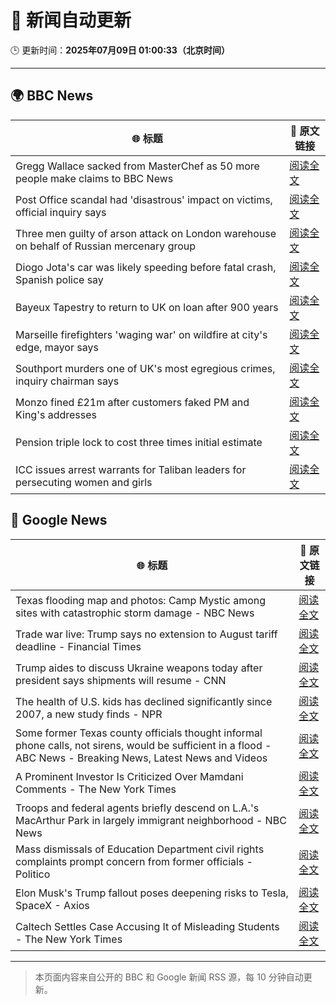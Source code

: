 # 🧠 新闻自动更新

🕒 更新时间：**2025年07月09日 01:00:33（北京时间）**

---

## 🌍 BBC News

| 🌐 标题 | 🔗 原文链接 |
|--------|-------------|
| Gregg Wallace sacked from MasterChef as 50 more people make claims to BBC News | [阅读全文](https://www.bbc.com/news/articles/cewgz0qw77lo) |
| Post Office scandal had 'disastrous' impact on victims, official inquiry says | [阅读全文](https://www.bbc.com/news/articles/cz9k4lvg77lo) |
| Three men guilty of arson attack on London warehouse on behalf of Russian mercenary group | [阅读全文](https://www.bbc.com/news/articles/cx2k37x91vlo) |
| Diogo Jota's car was likely speeding before fatal crash, Spanish police say | [阅读全文](https://www.bbc.com/news/articles/cn4l1n45l1xo) |
| Bayeux Tapestry to return to UK on loan after 900 years | [阅读全文](https://www.bbc.com/news/articles/c14ev1z6d5go) |
| Marseille firefighters 'waging war' on wildfire at city's edge, mayor says | [阅读全文](https://www.bbc.com/news/articles/cp8mz44j6n6o) |
| Southport murders one of UK's most egregious crimes, inquiry chairman says | [阅读全文](https://www.bbc.com/news/articles/cg5zmlvlrn4o) |
| Monzo fined £21m after customers faked PM and King's addresses | [阅读全文](https://www.bbc.com/news/articles/cqjqgxzz8gjo) |
| Pension triple lock to cost three times initial estimate | [阅读全文](https://www.bbc.com/news/articles/cy7nv3pdgr4o) |
| ICC issues arrest warrants for Taliban leaders for persecuting women and girls | [阅读全文](https://www.bbc.com/news/articles/c98jn0ry8jqo) |

## 📰 Google News

| 🌐 标题 | 🔗 原文链接 |
|--------|-------------|
| Texas flooding map and photos: Camp Mystic among sites with catastrophic storm damage - NBC News | [阅读全文](https://news.google.com/rss/articles/CBMiugFBVV95cUxOMHdETlB6ZHlRakY0cjd4VldDWnVzdnN6NEZtWXBLRzdMb3I3cTdJUXc5UEwtS2FyeGIxMHFSZVBBNXVTWUpMbzhKV3Jab0FUQlo1YkMyR2dFOHM2NUk1bTNkVUhzWDA1NkZKX0I0RG9YTGZ3eFExekxFcExoM09wRDRlTUU1dVEwb1piYXZxOWRHQ3gyNmdydFBnU3MzX1NyQ2QwUHdrdnNHVklWYTNrbERJMFdJTEVWYlHSAVZBVV95cUxPWFRYNDdNTWlnaXpHNW16bzhrcVBTY3U0ZjVKU2Zhc1lPVElHVjdiZHdWYkhqMlZVTjZaeEpodmQwb1JKV1ktaXM4Z1lKZm1jT1c2WGNlQQ?oc=5) |
| Trade war live: Trump says no extension to August tariff deadline - Financial Times | [阅读全文](https://news.google.com/rss/articles/CBMicEFVX3lxTFBNUU9ReVdWSk1SbHN0WkhyY1U3Q05EVXpoRFBzdktaMzVma2lBTW5YQk4zN05YaklHTG44M0ZlLUVsNUF2cUlBTnJkNkhRRWEwSnIzTzg5ZjVUOHFZcGM5cmVSUHk3TmFSUUQyb29fX3I?oc=5) |
| Trump aides to discuss Ukraine weapons today after president says shipments will resume - CNN | [阅读全文](https://news.google.com/rss/articles/CBMic0FVX3lxTE01cUNtWkVSNU9XRUNaaHJyME54OVZlclBfU21wVHVyU045X0JsVjRrQkk3SFdTYmNWaWFUNGZzUUZSZkl6NzBzZWdxX01uSlhpMk5oYS1FRE1OWk5tYmJsb2JFT2RiN1p4OW5qeTdZUXROMjTSAXhBVV95cUxOcFFWaTRPZXhhcEdRUy1FaGZVTmNRUTRsalMyb2FqV3F0djBJSlh6NHlYNWU5aUxmZW96eDJzdmJnbzdkTmNldW8zbkRicDNPT1ZtWXpOZlo4d08wWUd0Y2g2OURKeXlzNXlITjNUcGd0TllmNUlISks?oc=5) |
| The health of U.S. kids has declined significantly since 2007, a new study finds - NPR | [阅读全文](https://news.google.com/rss/articles/CBMirAFBVV95cUxQSnpBQjBiT2ZsZWExQ0FObnlmakp6Nk5Ec1dXdUd5OVE0amVxRXBCc0xtSTBiU1JCd1BmVHpkYktnMEl5VFZtSnlBUWVlcXNJcm5IaXVaMFdUNzBJb3VKUDU4MF96cXdSdXBOb1JMZDNrMFRJYkVSWUk0Y0dlR1JaRDFCVHg3Tkw2eWRKY1JGcE41OEdMZzNHUnFoOHZudmVFaFdIdzA3ZVNrVVVL?oc=5) |
| Some former Texas county officials thought informal phone calls, not sirens, would be sufficient in a flood - ABC News - Breaking News, Latest News and Videos | [阅读全文](https://news.google.com/rss/articles/CBMipgFBVV95cUxQZkVRdmsxQy04Z05faFhYRk55Tnpvc1VNb0ZtbDdKTlN5V2hQdkJOeWJFNjRlQkxZZ2lQRkJ2bGRFU3psOXNiRDZUaFM3UnZtcG5xaTNhYmNrcFRrWkhEcnJnM280NWxmNDlaS1drN1ZxVmFDTUZpOXdqd1Y3c1I0T3dsRG4xUlluZUNMc0RtcHp2U1VMYUkzNmhTa2luWUZTcHc1dnpB0gGrAUFVX3lxTFBfei0yWFNnVk1vRlhJQjEtUzVKOGN5aXNxdk44TGFkSm0tTlJpN1BTaHlTOExrV29FcUhlWGRmTjE1N19pbEhta21Qb2Z3LVVuemhhbjM2Vl9YMzNOREZEdFNTMUFtNUFfd1UtZ2JBRHVELXczaHpOZTlISjNvSG5IdU1OOGZwUTlNY2EwTTBnU1JlVWxiYnBzZ2RlRU5fOWs1eHFvNVZCLXJIOA?oc=5) |
| A Prominent Investor Is Criticized Over Mamdani Comments - The New York Times | [阅读全文](https://news.google.com/rss/articles/CBMiiAFBVV95cUxOeVNoWmxBUEY1ODNObmdadHZuX01FODlTN1A4OXhtRENZdjlWWHRVYTBwRFBuem8xNS1XY1Z5aWRtd1c5MHFpNVppSGJRMWFXVXkyY1p0SHNVQ210SkxNTVBoQl9GT3J0Y2pLazFWVXRpVkpfSXV1TmFMZFBDbmlQamZxZFFMakE0?oc=5) |
| Troops and federal agents briefly descend on L.A.'s MacArthur Park in largely immigrant neighborhood - NBC News | [阅读全文](https://news.google.com/rss/articles/CBMiugFBVV95cUxPMGg1TkI2bTFPbHZST3dCMFBMc2llWk9UVlVuek5neDM1aTJiLW9HY2lrMGVWU3VIRjVHWkJjMUlEMWxTMGN1Vzk1aXBzQ3pqLVdCZ2xycUZPY3V6Y0k3dktQSHQ4X1pVY0NpTVl6Y3R1Yy10ZUxTTWlfcmg2NGNsUkR1ZXdObUdTOThReHhYQWJsa2NQRUl3SHZtcUtFZndoWEYxa1VtYlFHanlKcmc5WWlOSHpLWUdYVEHSAVZBVV95cUxQYy03aU5QbWd5U3NtajBaY2E3Z1J4dk1zTUl1MUJTYUxWcjVKc2ZOVGJ4dEVnWXdjOWpaZVZZWjVsWmhDTVdJWmdHSW40QkFsc3h3WWlNZw?oc=5) |
| Mass dismissals of Education Department civil rights complaints prompt concern from former officials - Politico | [阅读全文](https://news.google.com/rss/articles/CBMi2AFBVV95cUxNdWg5NlhaRnhUMHdkTXdRWlNkNXJhdjhpMnpaUmFzVHBkOXd4MlhDQUlUTFU5ZXJ2aWo2V3VUTUVuZjM0QVp3ZGdhUmZKNWhKMXUzMDVuTG1RQlVxeUgzYzBNdWI3Q3pEVWNPRV81NDhONnVkR0tJWURuSmEyc0ctQUhMeG53azVEYzRoMXhETmNhdEE2MEtZRE0tT3dFRWZqRHlPVWJCR0JQVnRhM3prRERXeDVUT3hhbUJjbDg4YzlfTm4tMlZoRGJDNXhRS3FFbDNaMndERVk?oc=5) |
| Elon Musk's Trump fallout poses deepening risks to Tesla, SpaceX - Axios | [阅读全文](https://news.google.com/rss/articles/CBMid0FVX3lxTFBvWEJaSXJISDJLSkhSSnFtaFQwSlFEOWQ1NTg5MHd2TzRhZi0wZ1ZoYVZIVE9lYVV6Y2dobDBhdDVIdXNFSUlFLWhWZXA4bUNoNGV1NlNLTmNRVjQzS0dHN0FJS1J5cUd6ZGhNeG92XzlZU1Z4MFFz?oc=5) |
| Caltech Settles Case Accusing It of Misleading Students - The New York Times | [阅读全文](https://news.google.com/rss/articles/CBMiigFBVV95cUxNOTE0QjBpZXRrRG4zOU1mR2k0U0NEdXVycGJ3ckFqWERIUTd0NEptNVNOOTUzZDlMbFJ2X1htTXZ6dHJMc21XODZ5c1R2NkhiUGQ1YWdOY2h1UFh6VnJmX19nX1k3U08tcUJTYjFUalNTNlZxRTV6dGdMak9qUUg4LWItMlpFRlZaTmc?oc=5) |

---
> 本页面内容来自公开的 BBC 和 Google 新闻 RSS 源，每 10 分钟自动更新。